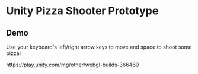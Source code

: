 # Unity Pizza Shooter Prototype

## Demo

Use your keyboard's left/right arrow keys to move and space to shoot some pizza!

https://play.unity.com/mg/other/webgl-builds-366469

